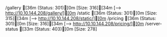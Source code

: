 /gallery             [36m (Status: 301)[0m [Size: 316][34m [--> http://10.10.144.208/gallery/][0m
/static              [36m (Status: 301)[0m [Size: 315][34m [--> http://10.10.144.208/static/][0m
/pricing             [36m (Status: 301)[0m [Size: 316][34m [--> http://10.10.144.208/pricing/][0m
/server-status       [33m (Status: 403)[0m [Size: 278]
